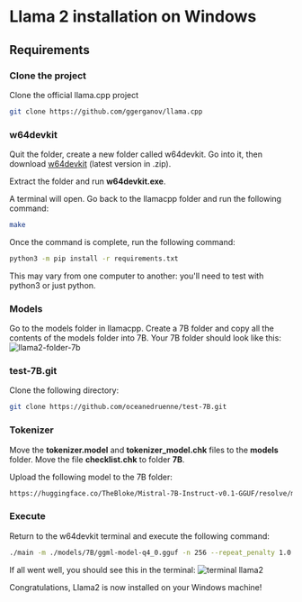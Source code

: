 # Llama 2 installation on Windows
## Requirements 
### Clone the project
Clone the official llama.cpp project
````bash
git clone https://github.com/ggerganov/llama.cpp
````

### w64devkit
Quit the folder, create a new folder called w64devkit. Go into it, then download [w64devkit](https://github.com/skeeto/w64devkit/releases) (latest version in .zip).

Extract the folder and run **w64devkit.exe**.

A terminal will open. Go back to the llamacpp folder and run the following command: 
````bash
make
````

Once the command is complete, run the following command: 
````bash
python3 -m pip install -r requirements.txt
````
This may vary from one computer to another: you'll need to test with python3 or just python. 

### Models
Go to the models folder in llamacpp. Create a 7B folder and copy all the contents of the models folder into 7B. Your 7B folder should look like this: 
![llama2-folder-7b](https://i.ibb.co/tpd33n1/llama2-tuto1.png)

### test-7B.git
Clone the following directory: 
````bash
git clone https://github.com/oceanedruenne/test-7B.git
````

### Tokenizer
Move the **tokenizer.model** and **tokenizer_model.chk** files to the **models** folder. 
Move the file **checklist.chk** to folder **7B**.

Upload the following model to the 7B folder: 
````bash
https://huggingface.co/TheBloke/Mistral-7B-Instruct-v0.1-GGUF/resolve/main/mistral-7b-instruct-v0.1.Q5_K_M.gguf  
````
### Execute
Return to the w64devkit terminal and execute the following command: 
````bash
./main -m ./models/7B/ggml-model-q4_0.gguf -n 256 --repeat_penalty 1.0 --color -i -r "User:" -f prompts/chat-with-bob.txt eeec4125e9c7560836b4873b6f8e3025 tokenizer.model
````

If all went well, you should see this in the terminal: 
![terminal llama2](https://i.ibb.co/6nSFT82/llama2-tuto2.png)

Congratulations, Llama2 is now installed on your Windows machine!
